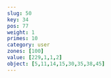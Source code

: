 ```yaml
---
slug: 50
key: 34
pos: 77
weight: 1
primes: 10
category: user
zones: [100]
value: [229,1,1,2]
object: [5,11,14,15,30,35,38,45]
---
```

